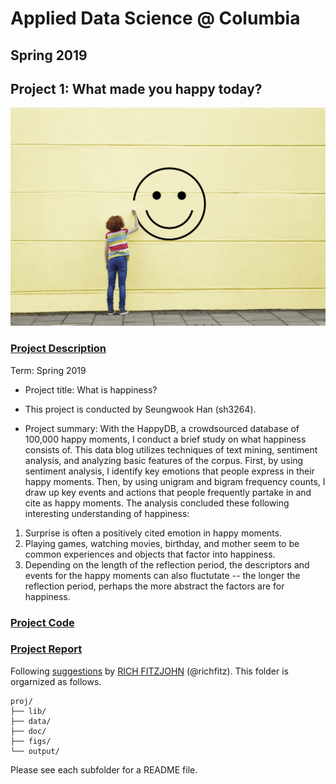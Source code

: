 # Applied Data Science @ Columbia
## Spring 2019
## Project 1: What made you happy today?

![image](figs/happiness.jpg)

### [Project Description](doc/Proj1_desc.md) 

Term: Spring 2019

+ Project title: What is happiness?
+ This project is conducted by Seungwook Han (sh3264).

+ Project summary: With the HappyDB, a crowdsourced database of 100,000 happy moments, I conduct a brief study on what happiness consists of. This data blog utilizes techniques of text mining, sentiment analysis, and analyzing basic features of the corpus. First, by using sentiment analysis, I identify key emotions that people express in their happy moments. Then, by using unigram and bigram frequency counts, I draw up key events and actions that people frequently partake in and cite as happy moments. The analysis concluded these following interesting understanding of happiness:

1. Surprise is often a positively cited emotion in happy moments.
2. Playing games, watching movies, birthday, and mother seem to be common experiences and objects that factor into happiness.
3. Depending on the length of the reflection period, the descriptors and events for the happy moments can also fluctutate -- the longer the reflection period, perhaps the more abstract the factors are for happiness.

### [Project Code](doc/HappyDB_Blog.Rmd)
### [Project Report](doc/HappyDB_Blog.html)

Following [suggestions](http://nicercode.github.io/blog/2013-04-05-projects/) by [RICH FITZJOHN](http://nicercode.github.io/about/#Team) (@richfitz). This folder is orgarnized as follows.

```
proj/
├── lib/
├── data/
├── doc/
├── figs/
└── output/
```

Please see each subfolder for a README file.
